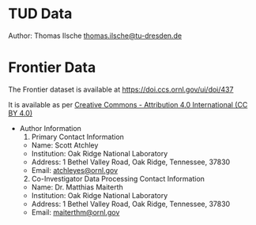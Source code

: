# TUD Data

Author: Thomas Ilsche <thomas.ilsche@tu-dresden.de>

# Frontier Data

The Frontier dataset is available at
https://doi.ccs.ornl.gov/ui/doi/437

It is available as per
[Creative Commons - Attribution 4.0 International (CC BY 4.0)](https://creativecommons.org/licenses/by/4.0/)
- Author Information
  1. Primary Contact Information
    - Name: Scott Atchley
    - Institution: Oak Ridge National Laboratory
    - Address: 1 Bethel Valley Road, Oak Ridge, Tennessee, 37830
    - Email: atchleyes@ornl.gov
  2. Co-Investigator Data Processing Contact Information
    - Name: Dr. Matthias Maiterth
    - Institution: Oak Ridge National Laboratory
    - Address: 1 Bethel Valley Road, Oak Ridge, Tennessee, 37830
    - Email: maiterthm@ornl.gov